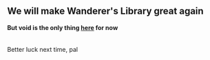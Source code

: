## We will make Wanderer's Library great again

**But void is the only thing [here](https://progoi.github.io/SCP-Console/) for now**
<br><br><br>
Better luck next time, pal
